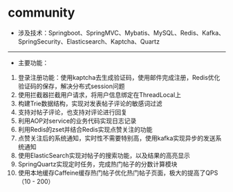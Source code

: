 # community
- 涉及技术：Springboot、SpringMVC、Mybatis、MySQL、Redis、Kafka、SpringSecurity、Elasticsearch、Kaptcha、Quartz
---
- 主要功能：
1. 登录注册功能：使用kaptcha去生成验证码，使用邮件完成注册，Redis优化验证码的保存，解决分布式session问题  
2. 使用拦截器拦截用户请求，将用户信息绑定在ThreadLocal上
3. 构建Trie数据结构，实现对发表帖子评论的敏感词过滤  
4. 支持对帖子评论，也支持对评论进行回复  
5. 利用AOP对service的业务代码实现日志记录  
6. 利用Redis的zset并结合Redis实现点赞关注的功能  
7. 点赞关注后的系统通知，实时性不需要特别高，使用kafka实现异步的发送系统通知
8. 使用ElasticSearch实现对帖子的搜索功能，以及结果的高亮显示
9. SpringQuartz实现定时任务，完成热门帖子的分数计算模块 
10. 使用本地缓存Caffeine缓存热门帖子优化热门帖子页面，极大的提高了QPS（10 - 200）
